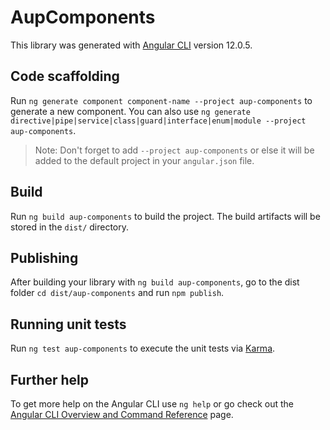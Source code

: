 # AupComponents

This library was generated with [Angular CLI](https://github.com/angular/angular-cli) version 12.0.5.

## Code scaffolding

Run `ng generate component component-name --project aup-components` to generate a new component. You can also use `ng generate directive|pipe|service|class|guard|interface|enum|module --project aup-components`.
> Note: Don't forget to add `--project aup-components` or else it will be added to the default project in your `angular.json` file. 

## Build

Run `ng build aup-components` to build the project. The build artifacts will be stored in the `dist/` directory.

## Publishing

After building your library with `ng build aup-components`, go to the dist folder `cd dist/aup-components` and run `npm publish`.

## Running unit tests

Run `ng test aup-components` to execute the unit tests via [Karma](https://karma-runner.github.io).

## Further help

To get more help on the Angular CLI use `ng help` or go check out the [Angular CLI Overview and Command Reference](https://angular.io/cli) page.

